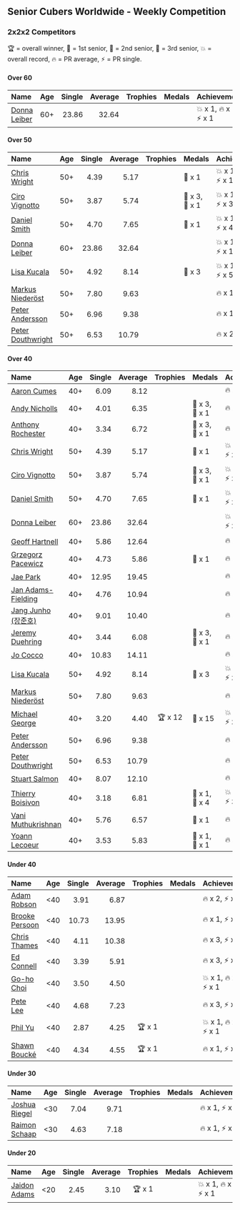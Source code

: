 ## Senior Cubers Worldwide - Weekly Competition
### 2x2x2 Competitors

🏆 = overall winner, 🥇 = 1st senior, 🥈 = 2nd senior, 🥉 = 3rd senior, 💥 = overall record, 🔥 = PR average, ⚡ = PR single.

#### Over 60

| Name | Age | Single | Average | Trophies | Medals | Achievements |
| :-- | :--: | --: | --: | :--: | :-- | :-- |
| [Donna Leiber](../../persons/donna_leiber/222.md) | 60+ | 23.86 | 32.64 |  |  | <span style="white-space: nowrap">💥 x 1</span>, <span style="white-space: nowrap">🔥 x 1</span>, <span style="white-space: nowrap">⚡ x 1</span> |

#### Over 50

| Name | Age | Single | Average | Trophies | Medals | Achievements |
| :-- | :--: | --: | --: | :--: | :-- | :-- |
| [Chris Wright](../../persons/chris_wright/222.md) | 50+ | 4.39 | 5.17 |  | <span style="white-space: nowrap">🥈 x 1</span> | <span style="white-space: nowrap">💥 x 1</span>, <span style="white-space: nowrap">🔥 x 1</span>, <span style="white-space: nowrap">⚡ x 1</span> |
| [Ciro Vignotto](../../persons/ciro_vignotto/222.md) | 50+ | 3.87 | 5.74 |  | <span style="white-space: nowrap">🥈 x 3</span>, <span style="white-space: nowrap">🥉 x 1</span> | <span style="white-space: nowrap">💥 x 1</span>, <span style="white-space: nowrap">🔥 x 4</span>, <span style="white-space: nowrap">⚡ x 3</span> |
| [Daniel Smith](../../persons/daniel_smith/222.md) | 50+ | 4.70 | 7.65 |  | <span style="white-space: nowrap">🥉 x 1</span> | <span style="white-space: nowrap">💥 x 1</span>, <span style="white-space: nowrap">🔥 x 3</span>, <span style="white-space: nowrap">⚡ x 4</span> |
| [Donna Leiber](../../persons/donna_leiber/222.md) | 60+ | 23.86 | 32.64 |  |  | <span style="white-space: nowrap">💥 x 1</span>, <span style="white-space: nowrap">🔥 x 1</span>, <span style="white-space: nowrap">⚡ x 1</span> |
| [Lisa Kucala](../../persons/lisa_kucala/222.md) | 50+ | 4.92 | 8.14 |  | <span style="white-space: nowrap">🥉 x 3</span> | <span style="white-space: nowrap">💥 x 1</span>, <span style="white-space: nowrap">🔥 x 3</span>, <span style="white-space: nowrap">⚡ x 5</span> |
| [Markus Niederöst](../../persons/markus_niederost/222.md) | 50+ | 7.80 | 9.63 |  |  | <span style="white-space: nowrap">🔥 x 1</span>, <span style="white-space: nowrap">⚡ x 1</span> |
| [Peter Andersson](../../persons/peter_andersson/222.md) | 50+ | 6.96 | 9.38 |  |  | <span style="white-space: nowrap">🔥 x 1</span>, <span style="white-space: nowrap">⚡ x 1</span> |
| [Peter Douthwright](../../persons/peter_douthwright/222.md) | 50+ | 6.53 | 10.79 |  |  | <span style="white-space: nowrap">🔥 x 2</span>, <span style="white-space: nowrap">⚡ x 2</span> |

#### Over 40

| Name | Age | Single | Average | Trophies | Medals | Achievements |
| :-- | :--: | --: | --: | :--: | :-- | :-- |
| [Aaron Cumes](../../persons/aaron_cumes/222.md) | 40+ | 6.09 | 8.12 |  |  | <span style="white-space: nowrap">🔥 x 5</span>, <span style="white-space: nowrap">⚡ x 6</span> |
| [Andy Nicholls](../../persons/andy_nicholls/222.md) | 40+ | 4.01 | 6.35 |  | <span style="white-space: nowrap">🥈 x 3</span>, <span style="white-space: nowrap">🥉 x 1</span> | <span style="white-space: nowrap">🔥 x 4</span>, <span style="white-space: nowrap">⚡ x 3</span> |
| [Anthony Rochester](../../persons/anthony_rochester/222.md) | 40+ | 3.34 | 6.72 |  | <span style="white-space: nowrap">🥈 x 3</span>, <span style="white-space: nowrap">🥉 x 1</span> | <span style="white-space: nowrap">🔥 x 3</span>, <span style="white-space: nowrap">⚡ x 2</span> |
| [Chris Wright](../../persons/chris_wright/222.md) | 50+ | 4.39 | 5.17 |  | <span style="white-space: nowrap">🥈 x 1</span> | <span style="white-space: nowrap">💥 x 1</span>, <span style="white-space: nowrap">🔥 x 1</span>, <span style="white-space: nowrap">⚡ x 1</span> |
| [Ciro Vignotto](../../persons/ciro_vignotto/222.md) | 50+ | 3.87 | 5.74 |  | <span style="white-space: nowrap">🥈 x 3</span>, <span style="white-space: nowrap">🥉 x 1</span> | <span style="white-space: nowrap">💥 x 1</span>, <span style="white-space: nowrap">🔥 x 4</span>, <span style="white-space: nowrap">⚡ x 3</span> |
| [Daniel Smith](../../persons/daniel_smith/222.md) | 50+ | 4.70 | 7.65 |  | <span style="white-space: nowrap">🥉 x 1</span> | <span style="white-space: nowrap">💥 x 1</span>, <span style="white-space: nowrap">🔥 x 3</span>, <span style="white-space: nowrap">⚡ x 4</span> |
| [Donna Leiber](../../persons/donna_leiber/222.md) | 60+ | 23.86 | 32.64 |  |  | <span style="white-space: nowrap">💥 x 1</span>, <span style="white-space: nowrap">🔥 x 1</span>, <span style="white-space: nowrap">⚡ x 1</span> |
| [Geoff Hartnell](../../persons/geoff_hartnell/222.md) | 40+ | 5.86 | 12.64 |  |  | <span style="white-space: nowrap">🔥 x 1</span>, <span style="white-space: nowrap">⚡ x 1</span> |
| [Grzegorz Pacewicz](../../persons/grzegorz_pacewicz/222.md) | 40+ | 4.73 | 5.86 |  | <span style="white-space: nowrap">🥉 x 1</span> | <span style="white-space: nowrap">🔥 x 2</span>, <span style="white-space: nowrap">⚡ x 1</span> |
| [Jae Park](../../persons/jae_park/222.md) | 40+ | 12.95 | 19.45 |  |  | <span style="white-space: nowrap">🔥 x 1</span>, <span style="white-space: nowrap">⚡ x 1</span> |
| [Jan Adams-Fielding](../../persons/jan_adams_fielding/222.md) | 40+ | 4.76 | 10.94 |  |  | <span style="white-space: nowrap">🔥 x 2</span>, <span style="white-space: nowrap">⚡ x 2</span> |
| [Jang Junho (장준호)](../../persons/jang_junho/222.md) | 40+ | 9.01 | 10.40 |  |  | <span style="white-space: nowrap">🔥 x 2</span>, <span style="white-space: nowrap">⚡ x 3</span> |
| [Jeremy Duehring](../../persons/jeremy_duehring/222.md) | 40+ | 3.44 | 6.08 |  | <span style="white-space: nowrap">🥈 x 3</span>, <span style="white-space: nowrap">🥉 x 1</span> | <span style="white-space: nowrap">🔥 x 3</span>, <span style="white-space: nowrap">⚡ x 3</span> |
| [Jo Cocco](../../persons/jo_cocco/222.md) | 40+ | 10.83 | 14.11 |  |  | <span style="white-space: nowrap">🔥 x 2</span>, <span style="white-space: nowrap">⚡ x 2</span> |
| [Lisa Kucala](../../persons/lisa_kucala/222.md) | 50+ | 4.92 | 8.14 |  | <span style="white-space: nowrap">🥉 x 3</span> | <span style="white-space: nowrap">💥 x 1</span>, <span style="white-space: nowrap">🔥 x 3</span>, <span style="white-space: nowrap">⚡ x 5</span> |
| [Markus Niederöst](../../persons/markus_niederost/222.md) | 50+ | 7.80 | 9.63 |  |  | <span style="white-space: nowrap">🔥 x 1</span>, <span style="white-space: nowrap">⚡ x 1</span> |
| [Michael George](../../persons/michael_george/222.md) | 40+ | 3.20 | 4.40 | <span style="white-space: nowrap">🏆 x 12</span> | <span style="white-space: nowrap">🥇 x 15</span> | <span style="white-space: nowrap">💥 x 5</span>, <span style="white-space: nowrap">🔥 x 3</span>, <span style="white-space: nowrap">⚡ x 4</span> |
| [Peter Andersson](../../persons/peter_andersson/222.md) | 50+ | 6.96 | 9.38 |  |  | <span style="white-space: nowrap">🔥 x 1</span>, <span style="white-space: nowrap">⚡ x 1</span> |
| [Peter Douthwright](../../persons/peter_douthwright/222.md) | 50+ | 6.53 | 10.79 |  |  | <span style="white-space: nowrap">🔥 x 2</span>, <span style="white-space: nowrap">⚡ x 2</span> |
| [Stuart Salmon](../../persons/stuart_salmon/222.md) | 40+ | 8.07 | 12.10 |  |  | <span style="white-space: nowrap">🔥 x 1</span>, <span style="white-space: nowrap">⚡ x 1</span> |
| [Thierry Boisivon](../../persons/thierry_boisivon/222.md) | 40+ | 3.18 | 6.81 |  | <span style="white-space: nowrap">🥈 x 1</span>, <span style="white-space: nowrap">🥉 x 4</span> | <span style="white-space: nowrap">💥 x 1</span>, <span style="white-space: nowrap">🔥 x 2</span>, <span style="white-space: nowrap">⚡ x 5</span> |
| [Vani Muthukrishnan](../../persons/vani_muthukrishnan/222.md) | 40+ | 5.76 | 6.57 |  | <span style="white-space: nowrap">🥉 x 1</span> | <span style="white-space: nowrap">🔥 x 1</span>, <span style="white-space: nowrap">⚡ x 1</span> |
| [Yoann Lecoeur](../../persons/yoann_lecoeur/222.md) | 40+ | 3.53 | 5.83 |  | <span style="white-space: nowrap">🥈 x 1</span>, <span style="white-space: nowrap">🥉 x 1</span> | <span style="white-space: nowrap">🔥 x 1</span>, <span style="white-space: nowrap">⚡ x 1</span> |

#### Under 40

| Name | Age | Single | Average | Trophies | Medals | Achievements |
| :-- | :--: | --: | --: | :--: | :-- | :-- |
| [Adam Robson](../../persons/adam_robson/222.md) | <40 | 3.91 | 6.87 |  |  | <span style="white-space: nowrap">🔥 x 2</span>, <span style="white-space: nowrap">⚡ x 2</span> |
| [Brooke Persoon](../../persons/brooke_persoon/222.md) | <40 | 10.73 | 13.95 |  |  | <span style="white-space: nowrap">🔥 x 1</span>, <span style="white-space: nowrap">⚡ x 1</span> |
| [Chris Thames](../../persons/chris_thames/222.md) | <40 | 4.11 | 10.38 |  |  | <span style="white-space: nowrap">🔥 x 3</span>, <span style="white-space: nowrap">⚡ x 3</span> |
| [Ed Connell](../../persons/ed_connell/222.md) | <40 | 3.39 | 5.91 |  |  | <span style="white-space: nowrap">🔥 x 3</span>, <span style="white-space: nowrap">⚡ x 3</span> |
| [Go-ho Choi](../../persons/go_ho_choi/222.md) | <40 | 3.50 | 4.50 |  |  | <span style="white-space: nowrap">💥 x 1</span>, <span style="white-space: nowrap">🔥 x 1</span>, <span style="white-space: nowrap">⚡ x 1</span> |
| [Pete Lee](../../persons/pete_lee/222.md) | <40 | 4.68 | 7.23 |  |  | <span style="white-space: nowrap">🔥 x 3</span>, <span style="white-space: nowrap">⚡ x 4</span> |
| [Phil Yu](../../persons/phil_yu/222.md) | <40 | 2.87 | 4.25 | <span style="white-space: nowrap">🏆 x 1</span> |  | <span style="white-space: nowrap">💥 x 1</span>, <span style="white-space: nowrap">🔥 x 1</span>, <span style="white-space: nowrap">⚡ x 1</span> |
| [Shawn Boucké](../../persons/shawn_boucke/222.md) | <40 | 4.34 | 4.55 | <span style="white-space: nowrap">🏆 x 1</span> |  | <span style="white-space: nowrap">🔥 x 1</span>, <span style="white-space: nowrap">⚡ x 1</span> |

#### Under 30

| Name | Age | Single | Average | Trophies | Medals | Achievements |
| :-- | :--: | --: | --: | :--: | :-- | :-- |
| [Joshua Riegel](../../persons/joshua_riegel/222.md) | <30 | 7.04 | 9.71 |  |  | <span style="white-space: nowrap">🔥 x 1</span>, <span style="white-space: nowrap">⚡ x 1</span> |
| [Raimon Schaap](../../persons/raimon_schaap/222.md) | <30 | 4.63 | 7.18 |  |  | <span style="white-space: nowrap">🔥 x 1</span>, <span style="white-space: nowrap">⚡ x 1</span> |

#### Under 20

| Name | Age | Single | Average | Trophies | Medals | Achievements |
| :-- | :--: | --: | --: | :--: | :-- | :-- |
| [Jaidon Adams](../../persons/jaidon_adams/222.md) | <20 | 2.45 | 3.10 | <span style="white-space: nowrap">🏆 x 1</span> |  | <span style="white-space: nowrap">💥 x 1</span>, <span style="white-space: nowrap">🔥 x 1</span>, <span style="white-space: nowrap">⚡ x 1</span> |


<!-- Global site tag (gtag.js) - Google Analytics -->
<script async src="https://www.googletagmanager.com/gtag/js?id=UA-86348435-3"></script>
<script>window.dataLayer = window.dataLayer || []; function gtag() {dataLayer.push(arguments);} gtag('js', new Date()); gtag('config', 'UA-86348435-3');</script>
